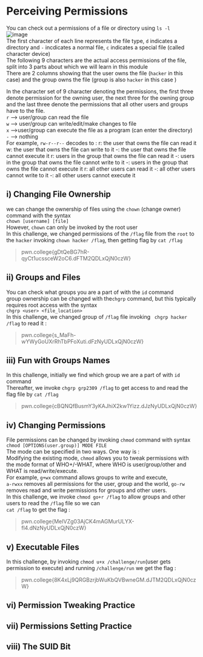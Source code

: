 # Perceiving Permissions
You can check out a permissions of a file or directory using `ls -l` <br>
![image](https://github.com/user-attachments/assets/b759830e-4930-41ef-ae93-eb4317f7dfc3) <br>
The first character of each line represents the file type, `d` indicates a directory and `-` incdicates a normal file, `c` indicates a special file (called character device)  <br>
The following 9 characters are the actual access permissions of the file, split into 3 parts about which we will learn in this module <br>
There are 2 columns showing that the user owns the file (`hacker` in this case) and the group owns the file (group is also `hacker` in this case ) <br>

In the character set of 9 character denoting the permissions, the first three denote permission for the owning user, the next three for the owning group and the last three denote the permissions that all other users and groups have to the file.<br>
`r` --> user/group can read the file <br>
`w` --> user/group can write/edit/make changes to file <br>
`x` -->user/group can execute the file as a program (can enter the directory) <br>
`-` --> nothing <br>
For example, `rw-r--r--` decodes to :
r: the user that owns the file can read it
w: the user that owns the file can write to it
-: the user that owns the file cannot execute it
r: users in the group that owns the file can read it
-: users in the group that owns the file cannot write to it
-: users in the group that owns the file cannot execute it
r: all other users can read it
-: all other users cannot write to it
-: all other users cannot execute it



## i) Changing File Ownership
we can change the ownership of files using the `chown` (change owner) command with the syntax <br>
`chown [username] [file]` <br>
However, `chown` can only be invoked by the root user <br>
In this challenge, we changed permissions of the `/flag` file from the `root` to the `hacker` invoking `chown hacker /flag`, then getting flag by `cat /flag` 
> pwn.college{gDtQeBG7hR-qyCt1ucssceW2oC6.dFTM2QDLxQjN0czW}

## ii) Groups and Files
You can check what groups you are a part of with the `id` command <br>
group ownership can be changed with the`chgrp` command, but this typically requires root access with the syntax <br>
`chgrp <user> <file_location>` <br>
In this challenge, we changed group of `/flag` file invoking ` chgrp hacker /flag` to read it : 
>pwn.college{s_MaFh-wYWyGoUXrRhTbPFoXuti.dFzNyUDLxQjN0czW}

## iii) Fun with Groups Names
In this challenge, initially we find which group we are a part of with `id` command <br>
Thereafter, we invoke `chgrp grp2309 /flag` to get access to and read the flag file by `cat /flag` 
>pwn.college{cBQNQfBusmY3yKAJhiX2kw1Yizz.dJzNyUDLxQjN0czW}

## iv) Changing Permissions
File permissions can be changed by invoking `chmod` command with syntax `chmod [OPTIONS(user.group)] MODE FILE` <br>
The mode can be specified in two ways. One way is : <br>
Modifying the existing mode, `chmod` allows you to tweak permissions with the mode format of WHO+/-WHAT, where WHO is user/group/other and WHAT is read/write/execute. <br> For example, `g+wx` command allows groups to write and execute, <br>
`a-rwxx` removes all permissions for the user, group and the world, `go-rw` removes read and write permissions for groups and other users. <br>
In this challenge, we invoke `chmod go+r /flag` to allow groups and other users to read the `/flag` file so we can <br>
`cat /flag` to get the flag : 
>pwn.college{MeIVZg03AjCK4mAGMurULYX-fl4.dNzNyUDLxQjN0czW}

## v) Executable Files
In this challenge, by invoking `chmod u+x /challenge/run`(user gets permission to execute) and running `/challenge/run` we get the flag :
>pwn.college{8K4xLj9QRGBzrjbWuKbQVBwneGM.dJTM2QDLxQjN0czW}

## vi) Permission Tweaking Practice



## vii) Permissions Setting Practice
## viii) The SUID Bit
